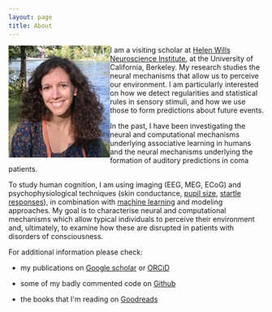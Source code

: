 ```yaml
---
layout: page
title: About
---
```


<p>
	<img src="/assets/img/TzovaraAthina_Picture.jpg" alt="Smiley face" width="200" align="left"/> 
	
I am a visiting scholar at <a href = "http://neuroscience.berkeley.edu/">Helen Wills Neuroscience Institute</a>, at the University of California, Berkeley. My research studies the neural mechanisms that allow us to perceive our environment. I am particularly interested on how we detect regularities and statistical rules in sensory stimuli, and how we use those to form predictions about future events. 
</p>
In the past, I have been investigating the neural and computational mechanisms underlying associative learning in humans and the neural mechanisms underlying the formation of auditory predictions in coma patients.

To study human cognition, I am using imaging (EEG, MEG, ECoG) and psychophysiological techniques (skin conductance, <a href = "http://onlinelibrary.wiley.com/doi/10.1111/psyp.12801/full">pupil size</a>, <a href = "http://onlinelibrary.wiley.com/doi/10.1111/psyp.12775/full">startle responses</a>), in combination with <a href = "http://www.sciencedirect.com/science/article/pii/S0031320311001440">machine learning</a> and modeling approaches. My goal is to characterise neural and computational mechanisms which allow typical individuals to perceive their environment and, ultimately, to examine how these are disrupted in patients with disorders of consciousness.

For additional information please check:

* my publications on <a href = "https://scholar.google.ch/citations?user=XdOdIKYAAAAJ&hl=en">Google scholar</a> or 
			<a href = "http://orcid.org/0000-0002-7588-1418?lang=en">ORCiD</a>
			
* some of my badly commented code on <a href = "https://github.com/aath0">Github</a>

* the books that I'm reading on <a href = "https://www.goodreads.com/user/show/3614063-athina">Goodreads</a>




